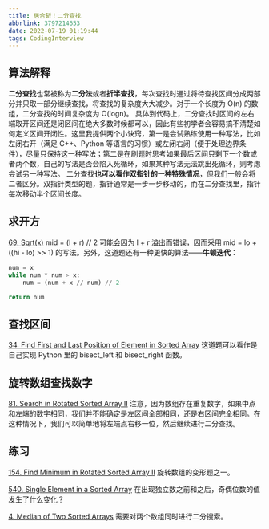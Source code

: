 ```yaml
---
title: 居合斩！二分查找
abbrlink: 3797214653
date: 2022-07-19 01:19:44
tags: CodingInterview
---
```

## 算法解释
**二分查找**也常被称为**二分法**或者**折半查找**，每次查找时通过将待查找区间分成两部分并只取一部分继续查找，将查找的复杂度大大减少。对于一个长度为 O(n) 的数组，二分查找的时间复杂度为 O(logn)。
具体到代码上，二分查找时区间的左右端取开区间还是闭区间在绝大多数时候都可以，因此有些初学者会容易搞不清楚如何定义区间开闭性。这里我提供两个小诀窍，第一是尝试熟练使用一种写法，比如左闭右开（满足 C++、Python 等语言的习惯）或左闭右闭（便于处理边界条件），尽量只保持这一种写法；第二是在刷题时思考如果最后区间只剩下一个数或者两个数，自己的写法是否会陷入死循环，如果某种写法无法跳出死循环，则考虑尝试另一种写法。
二分查找**也可以看作双指针的一种特殊情况**，但我们一般会将二者区分。双指针类型的题，指针通常是一步一步移动的，而在二分查找里，指针每次移动半个区间长度。

## 求开方
[69. Sqrt(x)](https://leetcode.com/problems/sqrtx/)
mid = (l + r) // 2 可能会因为 l + r 溢出而错误，因而采用 mid = lo + ((hi - lo) >> 1) 的写法。另外，这道题还有一种更快的算法——**牛顿迭代**：
```python
num = x
while num * num > x:
    num = (num + x // num) // 2

return num
```
<!--more-->
## 查找区间
[34. Find First and Last Position of Element in Sorted Array](https://leetcode.com/problems/find-first-and-last-position-of-element-in-sorted-array/)
这道题可以看作是自己实现 Python 里的 bisect_left 和 bisect_right 函数。

## 旋转数组查找数字
[81. Search in Rotated Sorted Array II](https://leetcode.com/problems/search-in-rotated-sorted-array-ii/)
注意，因为数组存在重复数字，如果中点和左端的数字相同，我们并不能确定是左区间全部相同，还是右区间完全相同。在这种情况下，我们可以简单地将左端点右移一位，然后继续进行二分查找。

## 练习
[154. Find Minimum in Rotated Sorted Array II](https://leetcode.com/problems/find-minimum-in-rotated-sorted-array-ii/)
旋转数组的变形题之一。

[540. Single Element in a Sorted Array](https://leetcode.com/problems/single-element-in-a-sorted-array/)
在出现独立数之前和之后，奇偶位数的值发生了什么变化？

[4. Median of Two Sorted Arrays](https://leetcode.com/problems/median-of-two-sorted-arrays/)
需要对两个数组同时进行二分搜索。
